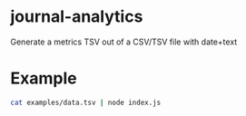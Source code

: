 # journal-analytics

Generate a metrics TSV out of a CSV/TSV file with date+text

# Example

```sh
cat examples/data.tsv | node index.js
```
